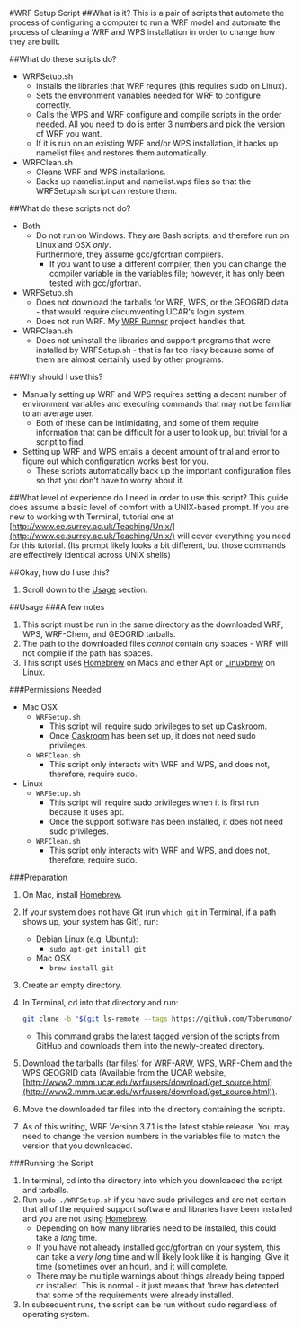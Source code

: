 #WRF Setup Script
##What is it?
This is a pair of scripts that automate the process of configuring a computer to run a WRF model and automate the process of cleaning a WRF and WPS installation in order to change how they are built.

##What do these scripts do?

+ WRFSetup.sh
	- Installs the libraries that WRF requires (this requires sudo on Linux).
	- Sets the environment variables needed for WRF to configure correctly.
	- Calls the WPS and WRF configure and compile scripts in the order needed.  All you need to do is enter 3 numbers and pick the version of WRF you want.
	- If it is run on an existing WRF and/or WPS installation, it backs up namelist files and restores them automatically.
+ WRFClean.sh
	- Cleans WRF and WPS installations.
	- Backs up namelist.input and namelist.wps files so that the WRFSetup.sh script can restore them.

##What do these scripts not do?
* Both
	+ Do not run on Windows.  They are Bash scripts, and therefore run on Linux and OSX *only*.<br>
	Furthermore, they assume gcc/gfortran compilers.
		- If you want to use a different compiler, then you can change the compiler variable in the variables file; however, it has only been tested with gcc/gfortran.
* WRFSetup.sh
	+ Does not download the tarballs for WRF, WPS, or the GEOGRID data - that would require circumventing UCAR's login system.
	+ Does not run WRF.  My [WRF Runner](https://github.com/toberumono/WRF-Runner) project handles that.
* WRFClean.sh
	+ Does not uninstall the libraries and support programs that were installed by WRFSetup.sh - that is far too risky because some of them are almost certainly used by other programs.

##Why should I use this?

* Manually setting up WRF and WPS requires setting a decent number of environment variables and executing commands that may not be familiar to an average user.
	- Both of these can be intimidating, and some of them require information that can be difficult for a user to look up, but trivial for a script to find.
* Setting up WRF and WPS entails a decent amount of trial and error to figure out which configuration works best for you.
	- These scripts automatically back up the important configuration files so that you don't have to worry about it.

##What level of experience do I need in order to use this script?
This guide does assume a basic level of comfort with a UNIX-based prompt. If you are new to working with Terminal, tutorial one at [http://www.ee.surrey.ac.uk/Teaching/Unix/](http://www.ee.surrey.ac.uk/Teaching/Unix/) will cover everything you need for this tutorial. (Its prompt likely looks a bit different, but those commands are effectively identical across UNIX shells)

##Okay, how do I use this?

1. Scroll down to the [Usage](#usage) section.

##Usage
###A few notes

1. This script must be run in the same directory as the downloaded WRF, WPS, WRF-Chem, and GEOGRID tarballs.
2. The path to the downloaded files *cannot* contain *any* spaces - WRF will not compile if the path has spaces.
3. This script uses [Homebrew](http://brew.sh) on Macs and either Apt or [Linuxbrew](https://github.com/Homebrew/linuxbrew) on Linux.

###Permissions Needed

+ Mac OSX
	+ `WRFSetup.sh`
		- This script will require sudo privileges to set up [Caskroom](https://github.com/caskroom).
		- Once [Caskroom](https://github.com/caskroom) has been set up, it does not need sudo privileges.
	+ `WRFClean.sh`
		- This script only interacts with WRF and WPS, and does not, therefore, require sudo.
+ Linux
	+ `WRFSetup.sh`
		- This script will require sudo privileges when it is first run because it uses apt.
		- Once the support software has been installed, it does not need sudo privileges.
	+ `WRFClean.sh`
		- This script only interacts with WRF and WPS, and does not, therefore, require sudo.

###Preparation

1. On Mac, install [Homebrew](http://brew.sh).
2. If your system does not have Git (run `which git` in Terminal, if a path shows up, your system has Git), run:
	+ Debian Linux (e.g. Ubuntu):
		- `sudo apt-get install git`
	+ Mac OSX
		- `brew install git`
3. Create an empty directory.
4. In Terminal, cd into that directory and run:

	```bash
	git clone -b "$(git ls-remote --tags https://github.com/Toberumono/WRF-Setup-Script.git | grep -o -E '([0-9]+\.)*[0-9]+$' | sort -g | tail -1)" --depth=1 "https://github.com/Toberumono/WRF-Setup-Script.git" .
	```
	+ This command grabs the latest tagged version of the scripts from GitHub and downloads them into the newly-created directory.
5. Download the tarballs (tar files) for WRF-ARW, WPS, WRF-Chem and the WPS GEOGRID data (Available from the UCAR website, [http://www2.mmm.ucar.edu/wrf/users/download/get_source.html](http://www2.mmm.ucar.edu/wrf/users/download/get_source.html)).
6. Move the downloaded tar files into the directory containing the scripts.
7. As of this writing, WRF Version 3.7.1 is the latest stable release.  You may need to change the version numbers in the variables file to match the version that you downloaded.

###Running the Script
1. In terminal, cd into the directory into which you downloaded the script and tarballs.
2. Run `sudo ./WRFSetup.sh` if you have sudo privileges and are not certain that all of the required support software and libraries have been installed and you are not using [Homebrew](http://brew.sh).
	+ Depending on how many libraries need to be installed, this could take a *long* time.
	+ If you have not already installed gcc/gfortran on your system, this can take a *very long* time and will likely look like it is hanging.  Give it time (sometimes over an hour), and it will complete.
	+ There may be multiple warnings about things already being tapped or installed.  This is normal - it just means that 'brew has detected that some of the requirements were already installed.
3. In subsequent runs, the script can be run without sudo regardless of operating system.